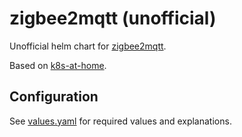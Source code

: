 # zigbee2mqtt (unofficial)

Unofficial helm chart for [zigbee2mqtt](https://www.zigbee2mqtt.io/).

Based on [k8s-at-home](https://github.com/k8s-at-home/charts/tree/master/charts/stable/zigbee2mqtt).

## Configuration

See [values.yaml](https://github.com/lmatfy/charts/blob/main/charts/zigbee2mqtt/values.yaml) for required values and explanations.
